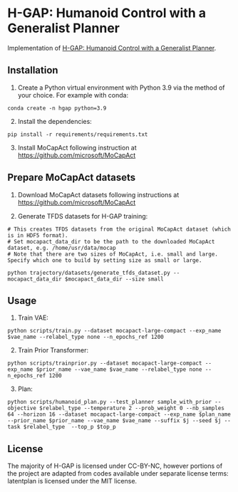 # H-GAP: Humanoid Control with a Generalist Planner

Implementation of [H-GAP: Humanoid Control with a Generalist Planner](https://yingchenxu.com/hgap/).


## Installation
1. Create a Python virtual environment with Python 3.9 via the method of your choice. For example with conda:
```
conda create -n hgap python=3.9
```

2. Install the dependencies:
```
pip install -r requirements/requirements.txt
```

3. Install MoCapAct following instruction at https://github.com/microsoft/MoCapAct

## Prepare MoCapAct datasets

1. Download MoCapAct datasets following instructions at https://github.com/microsoft/MoCapAct

2. Generate TFDS datasets for H-GAP training:

```
# This creates TFDS datasets from the original MoCapAct dataset (which is in HDF5 format).
# Set mocapact_data_dir to be the path to the downloaded MoCapAct dataset, e.g. /home/usr/data/mocap
# Note that there are two sizes of MoCapAct, i.e. small and large. Specify which one to build by setting size as small or large.

python trajectory/datasets/generate_tfds_dataset.py --mocapact_data_dir $mocapact_data_dir --size small
```

## Usage

1. Train VAE:
```
python scripts/train.py --dataset mocapact-large-compact --exp_name $vae_name --relabel_type none --n_epochs_ref 1200
```

2. Train Prior Transformer:
```
python scripts/trainprior.py --dataset mocapact-large-compact --exp_name $prior_name --vae_name $vae_name --relabel_type none --n_epochs_ref 1200 

```

3. Plan:
```
python scripts/humanoid_plan.py --test_planner sample_with_prior --objective $relabel_type --temperature 2 --prob_weight 0 --nb_samples 64 --horizon 16 --dataset mocapact-large-compact --exp_name $plan_name --prior_name $prior_name --vae_name $vae_name --suffix $j --seed $j --task $relabel_type  --top_p $top_p
```

## License
The majority of H-GAP is licensed under CC-BY-NC, however portions of the project are adapted from codes available under separate license terms: latentplan is licensed under the MIT license.
